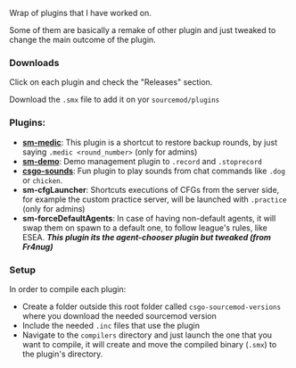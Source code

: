 Wrap of plugins that I have worked on.

Some of them are basically a remake of other plugin and just tweaked to change the main outcome of the plugin.

### Downloads
Click on each plugin and check the "Releases" section.

Download the `.smx` file to add it on yor `sourcemod/plugins`

### Plugins:
* **[sm-medic](https://github.com/marqdevx/sm-medic)**: 
    This plugin is a shortcut to restore backup rounds, by just saying `.medic <round_number>` (only for admins)
* **[sm-demo](https://github.com/marqdevx/sm-demo)**: 
    Demo management plugin to `.record` and `.stoprecord`
* **[csgo-sounds](https://github.com/marqdevx/csgo-sounds)**: 
    Fun plugin to play sounds from chat commands like `.dog` or `chicken`.
* **sm-cfgLauncher**: 
    Shortcuts executions of CFGs from the server side, for example the custom practice server, will be launched with `.practice` (only for admins)
* **sm-forceDefaultAgents**: 
    In case of having non-default agents, it will swap them on spawn to a default one, to follow league's rules, like ESEA. ***This plugin its the agent-chooser plugin but tweaked (from Fr4nug)***

### Setup
In order to compile each plugin:
* Create a folder outside this root folder called `csgo-sourcemod-versions` where you download the needed sourcemod version
* Include the needed `.inc` files that use the plugin
* Navigate to the `compilers` directory and just launch the one that you want to compile, it will create and move the compiled binary (`.smx`) to the plugin's directory.